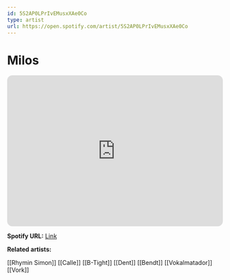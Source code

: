 ```yaml
---
id: 5S2AP0LPrIvEMusxXAe0Co
type: artist
url: https://open.spotify.com/artist/5S2AP0LPrIvEMusxXAe0Co
---
```

# Milos

<iframe style="border-radius:12px" src="https://open.spotify.com/embed/artist/5S2AP0LPrIvEMusxXAe0Co" width="100%" height="352" frameBorder="0" allowfullscreen="" allow="autoplay; clipboard-write; encrypted-media; fullscreen; picture-in-picture" loading="lazy"></iframe>

**Spotify URL:** [Link](https://open.spotify.com/artist/5S2AP0LPrIvEMusxXAe0Co)

**Related artists:**

[[Rhymin Simon]]
[[Calle]]
[[B-Tight]]
[[Dent]]
[[Bendt]]
[[Vokalmatador]]
[[Vork]]

